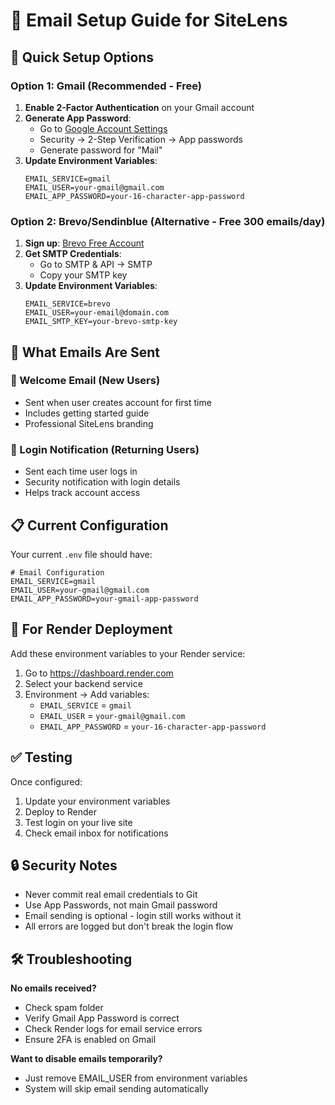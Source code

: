 # 📧 Email Setup Guide for SiteLens

## 🎯 **Quick Setup Options**

### **Option 1: Gmail (Recommended - Free)**

1. **Enable 2-Factor Authentication** on your Gmail account
2. **Generate App Password**:
   - Go to [Google Account Settings](https://myaccount.google.com/)
   - Security → 2-Step Verification → App passwords
   - Generate password for "Mail"
3. **Update Environment Variables**:
   ```env
   EMAIL_SERVICE=gmail
   EMAIL_USER=your-gmail@gmail.com
   EMAIL_APP_PASSWORD=your-16-character-app-password
   ```

### **Option 2: Brevo/Sendinblue (Alternative - Free 300 emails/day)**

1. **Sign up**: [Brevo Free Account](https://www.brevo.com/)
2. **Get SMTP Credentials**:
   - Go to SMTP & API → SMTP
   - Copy your SMTP key
3. **Update Environment Variables**:
   ```env
   EMAIL_SERVICE=brevo
   EMAIL_USER=your-email@domain.com
   EMAIL_SMTP_KEY=your-brevo-smtp-key
   ```

## 🚀 **What Emails Are Sent**

### **🎉 Welcome Email** (New Users)
- Sent when user creates account for first time
- Includes getting started guide
- Professional SiteLens branding

### **🔐 Login Notification** (Returning Users)
- Sent each time user logs in
- Security notification with login details
- Helps track account access

## 📋 **Current Configuration**

Your current `.env` file should have:

```env
# Email Configuration
EMAIL_SERVICE=gmail
EMAIL_USER=your-gmail@gmail.com
EMAIL_APP_PASSWORD=your-gmail-app-password
```

## 🔧 **For Render Deployment**

Add these environment variables to your Render service:

1. Go to https://dashboard.render.com
2. Select your backend service
3. Environment → Add variables:
   - `EMAIL_SERVICE` = `gmail`
   - `EMAIL_USER` = `your-gmail@gmail.com`
   - `EMAIL_APP_PASSWORD` = `your-16-character-app-password`

## ✅ **Testing**

Once configured:
1. Update your environment variables
2. Deploy to Render
3. Test login on your live site
4. Check email inbox for notifications

## 🔒 **Security Notes**

- Never commit real email credentials to Git
- Use App Passwords, not main Gmail password
- Email sending is optional - login still works without it
- All errors are logged but don't break the login flow

## 🛠️ **Troubleshooting**

**No emails received?**
- Check spam folder
- Verify Gmail App Password is correct
- Check Render logs for email service errors
- Ensure 2FA is enabled on Gmail

**Want to disable emails temporarily?**
- Just remove EMAIL_USER from environment variables
- System will skip email sending automatically